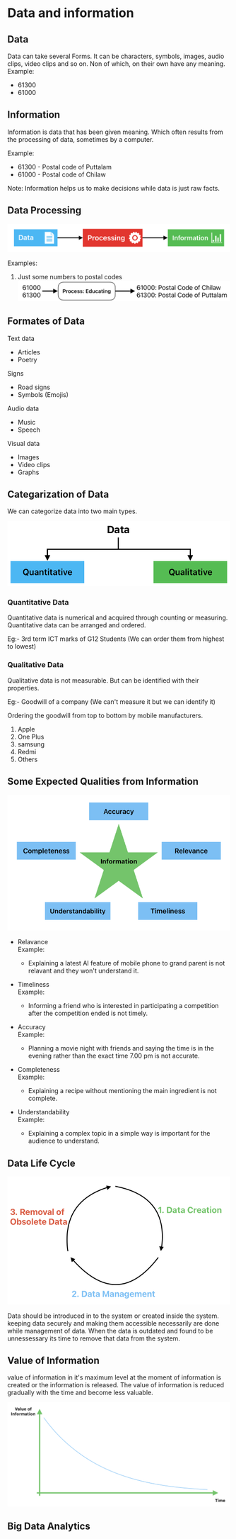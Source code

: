 # Data and information

## Data

Data can take several Forms. It can be characters, symbols, images, audio clips,
video clips and so on. Non of which, on their own have any meaning.  
Example:

- 61300
- 61000

## Information

Information is data that has been given meaning. Which often results from the processing of data, sometimes by a computer.

Example:

- 61300 - Postal code of Puttalam
- 61000 - Postal code of Chilaw

Note: Information helps us to make decisions while data is just raw facts.

## Data Processing

![alt text](images/01%20data-process-flow.png)

Examples:

1. Just some numbers to postal codes
   ![Data to Information](images/02%20data-to-information-example-1.png)

## Formates of Data

Text data

- Articles
- Poetry

Signs

- Road signs
- Symbols (Emojis)

Audio data

- Music
- Speech

Visual data

- Images
- Video clips
- Graphs

## Categarization of Data

We can categorize data into two main types.

![alt text](images/03%20data-categorization.png)

### Quantitative Data

Quantitative data is numerical and acquired through counting or measuring. Quantitative data can be arranged and ordered.

Eg:- 3rd term ICT marks of G12 Students (We can order them from highest to lowest)

### Qualitative Data

Qualitative data is not measurable. But can be identified with their properties.

Eg:- Goodwill of a company (We can't measure it but we can identify it)

Ordering the goodwill from top to bottom by mobile manufacturers.

1. Apple
2. One Plus
3. samsung
4. Redmi
5. Others

## Some Expected Qualities from Information

![alt text](images/04%20qualities%20of%20information.png)

- Relavance  
  Example:

  - Explaining a latest AI feature of mobile phone to grand parent is not relavant and they won't understand it.

- Timeliness  
  Example:
  - Informing a friend who is interested in participating a competition after the competition ended is not timely.
- Accuracy  
  Example:

  - Planning a movie night with friends and saying the time is in the evening rather than the exact time 7.00 pm is not accurate.

- Completeness  
  Example:

  - Explaining a recipe without mentioning the main ingredient is not complete.

- Understandability  
  Example:
  - Explaining a complex topic in a simple way is important for the audience to understand.

## Data Life Cycle

![alt text](images/05%20data-life-cycle.png)

Data should be introduced in to the system or created inside the system.
keeping data securely and making them accessible necessarily are done while management of data. When the data is outdated and found to be unnessessary its time to remove that data from the system.

## Value of Information

value of information in it's maximum level at the moment of information is created or the information is released. The value of information is reduced gradually with the time and become less valuable.

![alt text](images/06%20value-of-information.png)

## Big Data Analytics
